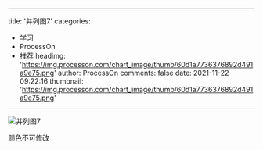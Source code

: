 
---
title: '并列图7'
categories: 
 - 学习
 - ProcessOn
 - 推荐
headimg: 'https://img.processon.com/chart_image/thumb/60d1a7736376892d491a9e75.png'
author: ProcessOn
comments: false
date: 2021-11-22 09:22:16
thumbnail: 'https://img.processon.com/chart_image/thumb/60d1a7736376892d491a9e75.png'
---

<div>   
<img class="thumb" alt="并列图7" src="https://img.processon.com/chart_image/thumb/60d1a7736376892d491a9e75.png" referrerpolicy="no-referrer">
<p>颜色不可修改</p>  
</div>
            
